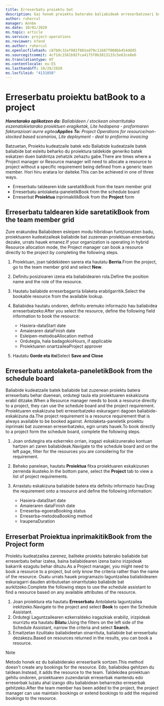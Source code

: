 ```yaml
---
title: Erreserbatu proiektu bat
description: Gai honek proiektu baterako baliabideak erreserbatzeari buruzko informazioa ematen du.
author: ruhercul
manager: Annbe
ms.date: 10/01/2020
ms.topic: article
ms.service: project-operations
ms.reviewer: kfend
ms.author: ruhercul
ms.openlocfilehash: c87b0c32ef081f601ed79c11687f008bb454dd45
ms.sourcegitcommit: 4cf1dc1561b92fca4175f0b3813133c5e63ce8e6
ms.translationtype: HT
ms.contentlocale: eu-ES
ms.lasthandoff: 10/28/2020
ms.locfileid: "4131058"
---
```

# <a name="book-to-a-project"></a><span data-ttu-id="cb60c-103">Erreserbatu proiektu bat</span><span class="sxs-lookup"><span data-stu-id="cb60c-103">Book to a project</span></span>

<span data-ttu-id="cb60c-104">_**Honetarako aplikatzen da:** Baliabideen / stockean oinarritutako eszenatokietarako proiektuen eragiketak, Lite hedapena - proformaren fakturazioari aurre egitea_</span><span class="sxs-lookup"><span data-stu-id="cb60c-104">_**Applies To:** Project Operations for resource/non-stocked based scenarios, Lite deployment - deal to proforma invoicing_</span></span>

<span data-ttu-id="cb60c-105">Batzuetan, Proiektu kudeatzaile batek edo Baliabide kudeatzaile batek baliabide bat esleitu beharko du proiektura taldekide generiko batek eskatzen duen baldintza zehatzik zehaztu gabe.</span><span class="sxs-lookup"><span data-stu-id="cb60c-105">There are times where a Project manager or Resource manager will need to allocate a resource to project without a specific requirement being defined from a generic team member.</span></span> <span data-ttu-id="cb60c-106">Hori hiru eratara lor daiteke.</span><span class="sxs-lookup"><span data-stu-id="cb60c-106">This can be achieved in one of three ways.</span></span>

- <span data-ttu-id="cb60c-107">Erreserbatu taldearen kide saretatik</span><span class="sxs-lookup"><span data-stu-id="cb60c-107">Book from the team member grid</span></span>
- <span data-ttu-id="cb60c-108">Erreserbatu antolaketa-paneletik</span><span class="sxs-lookup"><span data-stu-id="cb60c-108">Book from the schedule board</span></span>
- <span data-ttu-id="cb60c-109">Erreserbat **Proiektua** inprimakitik</span><span class="sxs-lookup"><span data-stu-id="cb60c-109">Book from the **Project** form</span></span>

## <a name="book-from-the-team-member-grid"></a><span data-ttu-id="cb60c-110">Erreserbatu taldearen kide saretatik</span><span class="sxs-lookup"><span data-stu-id="cb60c-110">Book from the team member grid</span></span>

<span data-ttu-id="cb60c-111">Zure erakundea Baliabideen esleipen modu hibridoan funtzionatzen badu, proiektuaren kudeatzaileak baliabide bat zuzenean proiektuan erreserbatu dezake, urrats hauek emanez.</span><span class="sxs-lookup"><span data-stu-id="cb60c-111">If your organization is operating in hybrid Resource allocation mode, the Project manager can book a resource directly to the project by completing the following steps.</span></span>

1. <span data-ttu-id="cb60c-112">Proiektuan, joan taldekideen sarera eta hautatu **Berria**.</span><span class="sxs-lookup"><span data-stu-id="cb60c-112">From the project, go to the team member grid and select **New**.</span></span>
2. <span data-ttu-id="cb60c-113">Definitu posizioaren izena eta baliabidearen rola.</span><span class="sxs-lookup"><span data-stu-id="cb60c-113">Define the position name and the role of the resource.</span></span>
3. <span data-ttu-id="cb60c-114">Hautatu baliabide erreserbagarria bilaketa erabilgarritik.</span><span class="sxs-lookup"><span data-stu-id="cb60c-114">Select the bookable resource from the available lookup.</span></span>
4. <span data-ttu-id="cb60c-115">Baliabidea hautatu ondoren, definitu eremuko informazio hau baliabidea erreserbatzeko:</span><span class="sxs-lookup"><span data-stu-id="cb60c-115">After you select the resource, define the following field information to book the resource:</span></span>

    - <span data-ttu-id="cb60c-116">Hasiera-data</span><span class="sxs-lookup"><span data-stu-id="cb60c-116">Start date</span></span>
    - <span data-ttu-id="cb60c-117">Amaieraren data</span><span class="sxs-lookup"><span data-stu-id="cb60c-117">Finish date</span></span>
    - <span data-ttu-id="cb60c-118">Esleipen-metodoa</span><span class="sxs-lookup"><span data-stu-id="cb60c-118">Allocation method</span></span>
    - <span data-ttu-id="cb60c-119">Ordutegia, hala badagokio</span><span class="sxs-lookup"><span data-stu-id="cb60c-119">Hours, if applicable</span></span>
    - <span data-ttu-id="cb60c-120">Proiektuaren onartzailea</span><span class="sxs-lookup"><span data-stu-id="cb60c-120">Project approver</span></span>

6. <span data-ttu-id="cb60c-121">Hautatu **Gorde eta itxi**</span><span class="sxs-lookup"><span data-stu-id="cb60c-121">Select **Save and Close**</span></span>

## <a name="book-from-the-schedule-board"></a><span data-ttu-id="cb60c-122">Erreserbatu antolaketa-paneletik</span><span class="sxs-lookup"><span data-stu-id="cb60c-122">Book from the schedule board</span></span>

<span data-ttu-id="cb60c-123">Baliabide kudeatzaile batek baliabide bat zuzenean proiektu batera erreserbatu behar duenean, ordutegi taula eta proiektuaren eskakizuna erabil ditzake.</span><span class="sxs-lookup"><span data-stu-id="cb60c-123">When a Resource manager needs to book a resource directly to a project, they can use the schedule board and the project requirement.</span></span> <span data-ttu-id="cb60c-124">Proiektuaren eskakizuna beti erreserbatzeko eskuragarri dagoen baliabide-eskakizuna da.</span><span class="sxs-lookup"><span data-stu-id="cb60c-124">The project requirement is a resource requirement that is always available to be booked against.</span></span> <span data-ttu-id="cb60c-125">Antolaketa-paneletik proiektu inprimaki bat zuzenean erreserbatzeko, egin urrats hauek.</span><span class="sxs-lookup"><span data-stu-id="cb60c-125">To book directly to a project form the schedule board, complete the following steps.</span></span>

1. <span data-ttu-id="cb60c-126">Joan ordutegira eta ezkerreko orrian, iragazi eskakizunerako kontuan hartzen ari zaren baliabideak.</span><span class="sxs-lookup"><span data-stu-id="cb60c-126">Navigate to the schedule board and on the left page, filter for the resources you are considering for the requirement.</span></span>
2. <span data-ttu-id="cb60c-127">Beheko panelean, hautatu **Proiektua** fitxa proiektuaren eskakizunen zerrenda ikusteko.</span><span class="sxs-lookup"><span data-stu-id="cb60c-127">In the bottom pane, select the **Project** tab to view a list of project requirements.</span></span>
3. <span data-ttu-id="cb60c-128">Arrastatu eskakizuna baliabide batera eta definitu informazio hau:</span><span class="sxs-lookup"><span data-stu-id="cb60c-128">Drag the requirement onto a resource and define the following information:</span></span>

    - <span data-ttu-id="cb60c-129">Hasiera-data</span><span class="sxs-lookup"><span data-stu-id="cb60c-129">Start date</span></span>
    - <span data-ttu-id="cb60c-130">Amaieraren data</span><span class="sxs-lookup"><span data-stu-id="cb60c-130">Finish date</span></span>
    - <span data-ttu-id="cb60c-131">Erreserba-egoera</span><span class="sxs-lookup"><span data-stu-id="cb60c-131">Booking status</span></span>
    - <span data-ttu-id="cb60c-132">Erreserba-metodoa</span><span class="sxs-lookup"><span data-stu-id="cb60c-132">Booking method</span></span>
    - <span data-ttu-id="cb60c-133">Iraupena</span><span class="sxs-lookup"><span data-stu-id="cb60c-133">Duration</span></span>

## <a name="book-from-the-project-form"></a><span data-ttu-id="cb60c-134">Erreserbat Proiektua inprimakitik</span><span class="sxs-lookup"><span data-stu-id="cb60c-134">Book from the Project form</span></span>

<span data-ttu-id="cb60c-135">Proiektu kudeatzailea zarenez, baliteke proiektu baterako baliabide bat erreserbatu behar izatea, baina baliabidearen izena baino irizpideak bakarrik ezagutu behar dituzu.</span><span class="sxs-lookup"><span data-stu-id="cb60c-135">As a Project manager, you might need to book a resource to a project, but only know the criteria rather than the name of the resource.</span></span> <span data-ttu-id="cb60c-136">Osatu urrats hauek programazio laguntzailea baliabidearen eskuragarri dauden atributuetan oinarritutako baliabide bat aurkitzeko.</span><span class="sxs-lookup"><span data-stu-id="cb60c-136">Complete the following steps to use the schedule assistant to find a resource based on any available attributes of the resource.</span></span> 

1. <span data-ttu-id="cb60c-137">Joan proiektura eta hautatu **Erreserbatu** Antolaketa laguntzailea irekitzeko.</span><span class="sxs-lookup"><span data-stu-id="cb60c-137">Navigate to the project and select **Book** to open the Schedule Assistant.</span></span>
2. <span data-ttu-id="cb60c-138">Ordutegi Laguntzailearen ezkerraldeko iragazkiak erabiliz, irizpideak murriztu eta hautatu **Bilatu**.</span><span class="sxs-lookup"><span data-stu-id="cb60c-138">Using the filters on the left side of the Schedule Assistant, narrow the criteria and select **Search.**</span></span>
3. <span data-ttu-id="cb60c-139">Emaitzetan itzulitako baliabideetan oinarrituta, baliabide bat erreserbatu dezakezu.</span><span class="sxs-lookup"><span data-stu-id="cb60c-139">Based on resources returned in the results, you can book a resource.</span></span>

> [!NOTE]
> <span data-ttu-id="cb60c-140">Metodo honek ez du baliabiderako erreserbarik sortzen.</span><span class="sxs-lookup"><span data-stu-id="cb60c-140">This method doesn't create any bookings for the resource.</span></span> <span data-ttu-id="cb60c-141">Edo, baliabidea gehitzen du taldean.</span><span class="sxs-lookup"><span data-stu-id="cb60c-141">Instead, it adds the resource to the team.</span></span> <span data-ttu-id="cb60c-142">Taldekidea proiektuan gehitu ondoren, proiektuaren zuzendariak erreserbak mantendu edo erreserbak luzatu ahal izango ditu baliabidean beharrezko erreserbak gehitzeko.</span><span class="sxs-lookup"><span data-stu-id="cb60c-142">After the team member has been added to the project, the project manager can use maintain bookings or extend bookings to add the required bookings to the resource.</span></span>
